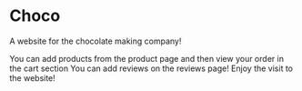 # Choco

A website for the chocolate making company!

You can add products from the product page and then view your order in the cart section
You can add reviews on the reviews page!
Enjoy the visit to the website!
